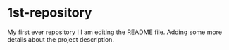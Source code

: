 # 1st-repository
My first ever repository !
I am editing the README file. Adding some more details about the project description.
